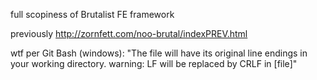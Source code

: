 full scopiness of Brutalist FE framework

previously http://zornfett.com/noo-brutal/indexPREV.html

wtf per Git Bash (windows): "The file will have its original line endings in your working directory.
warning: LF will be replaced by CRLF in [file]"
